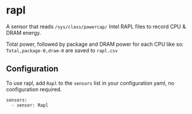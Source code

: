 # rapl
A sensor that reads `/sys/class/powercap/` Intel RAPL files to record CPU & DRAM energy.

Total power, followed by package and DRAM power for each CPU like so: `Total,package-0,dram-0` are saved to `rapl.csv`

## Configuration
To use rapl, add `Rapl` to the `sensors` list in your configuration yaml, no configuration required.
```
sensors:
  - sensor: Rapl
```